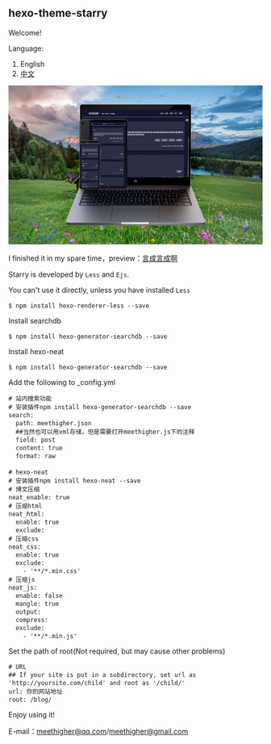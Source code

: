 ## hexo-theme-starry

Welcome!

Language:

1. English
2. [中文](https://github.com/meethigher/hexo-theme-starry/blob/master/README.zn.md)

![Starry](Starry.png)

I finished it in my spare time，preview：[言成言成啊](https://meethigher.top/)

Starry is developed by `Less` and `Ejs`.

You can't use it directly, unless you have installed `Less`

```npm
$ npm install hexo-renderer-less --save
```

 Install searchdb

```npm
$ npm install hexo-generator-searchdb --save
```

Install hexo-neat

```npm
$ npm install hexo-generator-searchdb --save
```

Add the following to _config.yml

```npm
# 站内搜索功能
# 安装插件npm install hexo-generator-searchdb --save
search:
  path: meethigher.json
  ##当然也可以用xml存储，但是需要打开meethigher.js下的注释
  field: post
  content: true
  format: raw

# hexo-neat
# 安装插件npm install hexo-neat --save
# 博文压缩
neat_enable: true
# 压缩html
neat_html:
  enable: true
  exclude:
# 压缩css  
neat_css:
  enable: true
  exclude:
    - '**/*.min.css'
# 压缩js
neat_js:
  enable: false
  mangle: true
  output:
  compress:
  exclude:
    - '**/*.min.js'
```

Set the path of root(Not required, but may cause other problems)

```npm
# URL
## If your site is put in a subdirectory, set url as 'http://yoursite.com/child' and root as '/child/'
url: 你的网站地址
root: /blog/
```

Enjoy using it!

E-mail：meethigher@qq.com/meethigher@gmail.com